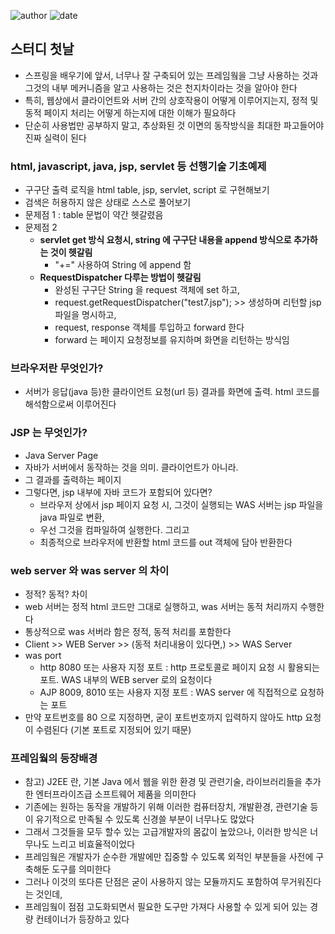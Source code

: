 ﻿
![author](https://img.shields.io/badge/author-daesungRa-lightgray.svg?style=flat-square)
![date](https://img.shields.io/badge/date-190414-lightgray.svg?style=flat-square)

## 스터디 첫날

- 스프링을 배우기에 앞서, 너무나 잘 구축되어 있는 프레임웤을 그냥 사용하는 것과 그것의 내부 메커니즘을 알고 사용하는 것은 천지차이라는 것을 알아야 한다
- 특히, 웹상에서 클라이언트와 서버 간의 상호작용이 어떻게 이루어지는지, 정적 및 동적 페이지 처리는 어떻게 하는지에 대한 이해가 필요하다
- 단순히 사용법만 공부하지 말고, 추상화된 것 이면의 동작방식을 최대한 파고들어야 진짜 실력이 된다

### html, javascript, java, jsp, servlet 등 선행기술 기초예제

- 구구단 출력 로직을 html table, jsp, servlet, script 로 구현해보기
- 검색은 허용하지 않은 상태로 스스로 풀어보기
- 문제점 1 : table 문법이 약간 헷갈렸음
- 문제점 2
	* **servlet get 방식 요청시, string 에 구구단 내용을 append 방식으로 추가하는 것이 헷갈림**
		- "+=" 사용하여 String 에 append 함
	* **RequestDispatcher 다루는 방법이 헷갈림**
		- 완성된 구구단 String 을 request 객체에 set 하고,
		- request.getRequestDispatcher("test7.jsp"); >> 생성하며 리턴할 jsp 파일을 명시하고,
		- request, response 객체를 투입하고 forward 한다
		- forward 는 페이지 요청정보를 유지하며 화면을 리턴하는 방식임

### 브라우저란 무엇인가?

- 서버가 응답(java 등)한 클라이언트 요청(url 등) 결과를 화면에 출력. html 코드를 해석함으로써 이루어진다

### JSP 는 무엇인가?

- Java Server Page
- 자바가 서버에서 동작하는 것을 의미. 클라이언트가 아니라.
- 그 결과를 출력하는 페이지
- 그렇다면, jsp 내부에 자바 코드가 포함되어 있다면?
	* 브라우저 상에서 jsp 페이지 요청 시, 그것이 실행되는 WAS 서버는 jsp 파일을 java 파일로 변환,
	* 우선 그것을 컴파일하여 실행한다. 그리고
	* 최종적으로 브라우저에 반환할 html 코드를 out 객체에 담아 반환한다

### web server 와 was server 의 차이

- 정적? 동적? 차이
- web 서버는 정적 html 코드만 그대로 실행하고, was 서버는 동적 처리까지 수행한다
- 통상적으로 was 서버라 함은 정적, 동적 처리를 포함한다
- Client >> WEB Server >> (동적 처리내용이 있다면,) >> WAS Server
- was port
	* http 8080 또는 사용자 지정 포트 : http 프로토콜로 페이지 요청 시 활용되는 포트. WAS 내부의 WEB server 로의 요청이다
	* AJP 8009, 8010 또는 사용자 지정 포트 : WAS server 에 직접적으로 요청하는 포트
- 만약 포트번호를 80 으로 지정하면, 굳이 포트번호까지 입력하지 않아도 http 요청이 수렴된다 (기본 포트로 지정되어 있기 때문)

### 프레임웤의 등장배경

- 참고) J2EE 란, 기본 Java 에서 웹을 위한 환경 및 관련기술, 라이브러리들을 추가한 엔터프라이즈급 소프트웨어 제품을 의미한다
- 기존에는 원하는 동작을 개발하기 위해 이러한 컴퓨터장치, 개발환경, 관련기술 등이 유기적으로 만족될 수 있도록 신경쓸 부분이 너무나도 많았다
- 그래서 그것들을 모두 할수 있는 고급개발자의 몸값이 높았으나, 이러한 방식은 너무나도 느리고 비효율적이었다
- 프레임웤은 개발자가 순수한 개발에만 집중할 수 있도록 외적인 부분들을 사전에 구축해둔 도구를 의미한다
- 그러나 이것의 또다른 단점은 굳이 사용하지 않는 모듈까지도 포함하여 무거워진다는 것인데,
- 프레임웤이 점점 고도화되면서 필요한 도구만 가져다 사용할 수 있게 되어 있는 경량 컨테이너가 등장하고 있다





















